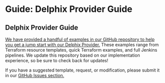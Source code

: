 # Guide: <guide name> Delphix Provider Guide

## Delphix Provider Guide
[We have provided a handful of examples in our GitHub repository to help you get a jump start with our Delphix Provider.](https://github.com/delphix-integrations/terraform-provider-delphix/tree/main/examples) These examples range from Terraform resource templates, quick Terraform examples, and full Jenkins pipelines. We update this repository based on our implementation experience, so be sure to check back for updates!

If you have a suggested template, request, or modification, please submit it in our [GitHub Issues section.](https://github.com/delphix-integrations/terraform-provider-delphix)
